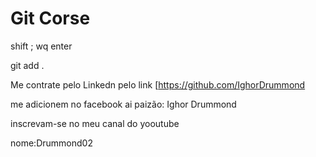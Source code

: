 # Git Corse
shift ; wq enter

git add .

Me contrate pelo Linkedn pelo link [https://github.com/IghorDrummond

me adicionem no facebook ai paizão: Ighor Drummond

inscrevam-se no meu canal do yooutube 

nome:Drummond02
